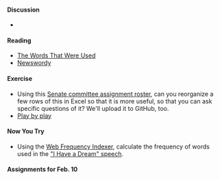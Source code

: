 
#### Discussion

  * 


#### Reading

  * [The Words That Were Used](http://www.nytimes.com/ref/washington/20070123_STATEOFUNION.html)
  * [Newswordy](http://newswordy.com/)


#### Exercise

  * Using this [Senate committee assignment roster](http://www.senate.gov/general/committee_assignments/assignments.htm), can you reorganize a few rows of this in Excel so that it is more useful, so that you can ask specific questions of it? We'll upload it to GitHub, too.
  * [Play by play](http://www.umterps.com//ViewContent.dbml?DB_OEM_ID=29700&CONTENT_ID=1632863)

#### Now You Try

  * Using the [Web Frequency Indexer](http://www.lextutor.ca/freq/eng/), calculate the frequency of words used in the ["I Have a Dream" speech](http://www.americanrhetoric.com/speeches/mlkihaveadream.htm).



#### Assignments for Feb. 10
